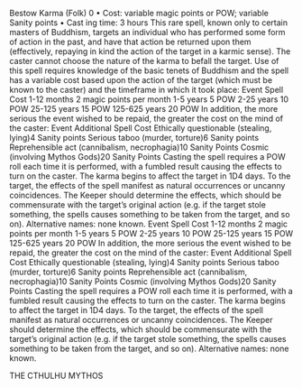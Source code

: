 Bestow Karma (Folk) 0
• Cost: variable magic points or POW; variable Sanity 
points
•
 Cast
ing time: 3 hours
This rare spell, known only to certain masters of Buddhism, 
targets an individual who has performed some form of 
action in the past, and have that action be returned upon 
them (effectively, repaying in kind the action of the target 
in a karmic sense). The caster cannot choose the nature of 
the karma to befall the target.
Use of this spell requires knowledge of the basic tenets 
of Buddhism and the spell has a variable cost based upon 
the action of the target (which must be known to the 
caster) and the timeframe in which it took place:
Event Spell Cost
1-12 months 2 magic points per month
1-5 years 5 POW
2-25 years 10 POW
25-125 years 15 POW
125-625 years 20 POW
In addition, the more serious the event wished to be repaid, 
the greater the cost on the mind of the caster:
Event Additional Spell Cost
Ethically 
questionable 
(stealing, lying)4 Sanity points
Serious taboo 
(murder, torture)6 Sanity points
Reprehensible act 
(cannibalism, 
necrophagia)10 Sanity Points
Cosmic 
(involving 
Mythos Gods)20 Sanity Points
Casting the spell requires a POW roll each time it is 
performed, with a fumbled result causing the effects to 
turn on the caster. The karma begins to affect the target 
in 1D4 days. To the target, the effects of the spell manifest 
as natural occurrences or uncanny coincidences. The 
Keeper should determine the effects, which should be 
commensurate with the target’s original action (e.g. if the 
target stole something, the spells causes something to be taken from the target, and so on).
Alternative names: none known.
Event Spell Cost
1-12 months 2 magic points per month
1-5 years 5 POW
2-25 years 10 POW
25-125 years 15 POW
125-625 years 20 POW
In addition, the more serious the event wished to be repaid, 
the greater the cost on the mind of the caster:
Event Additional Spell Cost
Ethically 
questionable 
(stealing, lying)4 Sanity points
Serious taboo 
(murder, torture)6 Sanity points
Reprehensible act 
(cannibalism, 
necrophagia)10 Sanity Points
Cosmic 
(involving 
Mythos Gods)20 Sanity Points
Casting the spell requires a POW roll each time it is 
performed, with a fumbled result causing the effects to 
turn on the caster. The karma begins to affect the target 
in 1D4 days. To the target, the effects of the spell manifest 
as natural occurrences or uncanny coincidences. The 
Keeper should determine the effects, which should be 
commensurate with the target’s original action (e.g. if the 
target stole something, the spells causes something to be taken from the target, and so on).
Alternative names: none known.

THE CTHULHU MYTHOS
